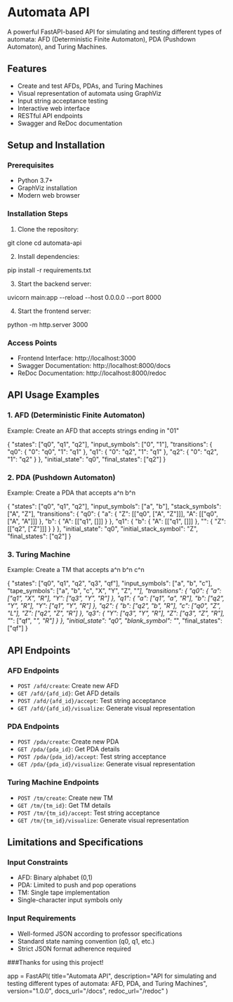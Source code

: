 # Automata API

A powerful FastAPI-based API for simulating and testing different types of automata: AFD (Deterministic Finite Automaton), PDA (Pushdown Automaton), and Turing Machines.

## Features

- Create and test AFDs, PDAs, and Turing Machines
- Visual representation of automata using GraphViz
- Input string acceptance testing
- Interactive web interface
- RESTful API endpoints
- Swagger and ReDoc documentation

## Setup and Installation

### Prerequisites

- Python 3.7+
- GraphViz installation
- Modern web browser

### Installation Steps

1. Clone the repository:

git clone <repository-url>
cd automata-api


2. Install dependencies:

pip install -r requirements.txt


3. Start the backend server:

uvicorn main:app --reload --host 0.0.0.0 --port 8000


4. Start the frontend server:

python -m http.server 3000


### Access Points

- Frontend Interface: http://localhost:3000
- Swagger Documentation: http://localhost:8000/docs
- ReDoc Documentation: http://localhost:8000/redoc

## API Usage Examples

### 1. AFD (Deterministic Finite Automaton)

Example: Create an AFD that accepts strings ending in "01"


{
    "states": ["q0", "q1", "q2"],
    "input_symbols": ["0", "1"],
    "transitions": {
        "q0": {
            "0": "q0",
            "1": "q1"
        },
        "q1": {
            "0": "q2",
            "1": "q1"
        },
        "q2": {
            "0": "q2",
            "1": "q2"
        }
    },
    "initial_state": "q0",
    "final_states": ["q2"]
}


### 2. PDA (Pushdown Automaton)

Example: Create a PDA that accepts a^n b^n


{
    "states": ["q0", "q1", "q2"],
    "input_symbols": ["a", "b"],
    "stack_symbols": ["A", "Z"],
    "transitions": {
        "q0": {
            "a": {
                "Z": [["q0", ["A", "Z"]]],
                "A": [["q0", ["A", "A"]]]
            },
            "b": {
                "A": [["q1", []]]
            }
        },
        "q1": {
            "b": {
                "A": [["q1", []]]
            },
            "": {
                "Z": [["q2", ["Z"]]]
            }
        }
    },
    "initial_state": "q0",
    "initial_stack_symbol": "Z",
    "final_states": ["q2"]
}


### 3. Turing Machine

Example: Create a TM that accepts a^n b^n c^n


{
    "states": ["q0", "q1", "q2", "q3", "qf"],
    "input_symbols": ["a", "b", "c"],
    "tape_symbols": ["a", "b", "c", "X", "Y", "Z", "_"],
    "transitions": {
        "q0": {
            "a": ["q1", "X", "R"],
            "Y": ["q3", "Y", "R"]
        },
        "q1": {
            "a": ["q1", "a", "R"],
            "b": ["q2", "Y", "R"],
            "Y": ["q1", "Y", "R"]
        },
        "q2": {
            "b": ["q2", "b", "R"],
            "c": ["q0", "Z", "L"],
            "Z": ["q2", "Z", "R"]
        },
        "q3": {
            "Y": ["q3", "Y", "R"],
            "Z": ["q3", "Z", "R"],
            "_": ["qf", "_", "R"]
        }
    },
    "initial_state": "q0",
    "blank_symbol": "_",
    "final_states": ["qf"]
}


## API Endpoints

### AFD Endpoints
- `POST /afd/create`: Create new AFD
- `GET /afd/{afd_id}`: Get AFD details
- `POST /afd/{afd_id}/accept`: Test string acceptance
- `GET /afd/{afd_id}/visualize`: Generate visual representation

### PDA Endpoints
- `POST /pda/create`: Create new PDA
- `GET /pda/{pda_id}`: Get PDA details
- `POST /pda/{pda_id}/accept`: Test string acceptance
- `GET /pda/{pda_id}/visualize`: Generate visual representation

### Turing Machine Endpoints
- `POST /tm/create`: Create new TM
- `GET /tm/{tm_id}`: Get TM details
- `POST /tm/{tm_id}/accept`: Test string acceptance
- `GET /tm/{tm_id}/visualize`: Generate visual representation

## Limitations and Specifications

### Input Constraints
- AFD: Binary alphabet (0,1)
- PDA: Limited to push and pop operations
- TM: Single tape implementation
- Single-character input symbols only


### Input Requirements
- Well-formed JSON according to professor specifications
- Standard state naming convention (q0, q1, etc.)
- Strict JSON format adherence required

###Thanks for using this project!


app = FastAPI(
    title="Automata API",
    description="API for simulating and testing different types of automata: AFD, PDA, and Turing Machines",
    version="1.0.0",
    docs_url="/docs",
    redoc_url="/redoc"
)
